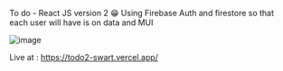 To do - React JS
version 2 😁
Using Firebase Auth and firestore so that each user will have is on data
and MUI 

![image](https://user-images.githubusercontent.com/99732661/187948554-0211c24a-21ba-46e9-9a0f-6d4bf34c7438.png)

Live at :
https://todo2-swart.vercel.app/
